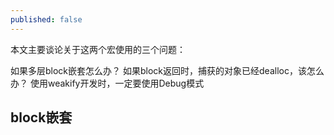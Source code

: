 ```yaml
---
published: false
---
```

本文主要谈论关于这两个宏使用的三个问题：

如果多层block嵌套怎么办？
如果block返回时，捕获的对象已经dealloc，该怎么办？
使用weakify开发时，一定要使用Debug模式


## block嵌套



